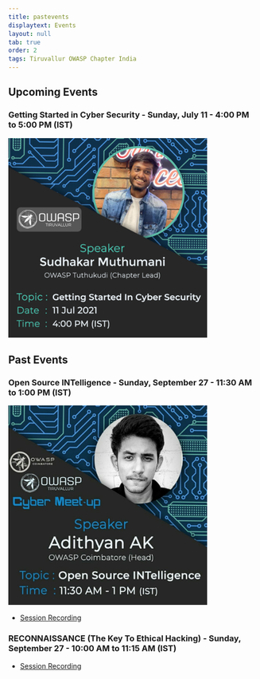 ```yaml
---
title: pastevents
displaytext: Events
layout: null
tab: true
order: 2
tags: Tiruvallur OWASP Chapter India
---
```


## Upcoming Events

### Getting Started in Cyber Security - Sunday, July 11 - 4:00 PM to 5:00 PM (IST)

<img src="assets/images/getting_started_in_cyber_security.jpg" width="400" height="400">

## Past Events

### Open Source INTelligence - Sunday, September 27 - 11:30 AM to 1:00 PM (IST)

<img src="assets/images/osint.jpeg" width="400" height="400">

- [Session Recording](https://www.youtube.com/watch?v=jNU10hydtWY)

### RECONNAISSANCE (The Key To Ethical Hacking) - Sunday, September 27 - 10:00 AM to 11:15 AM (IST)

- [Session Recording](https://www.youtube.com/watch?v=vYAkRsUmiA0)

